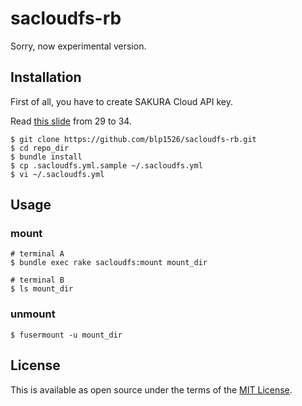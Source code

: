 # sacloudfs-rb

Sorry, now experimental version.

## Installation

First of all, you have to create SAKURA Cloud API key.

Read [this slide](http://www.slideshare.net/eisakuterao/20160619-sakuracloudap-iatoscdo) from 29 to 34.

```
$ git clone https://github.com/blp1526/sacloudfs-rb.git
$ cd repo_dir
$ bundle install
$ cp .sacloudfs.yml.sample ~/.sacloudfs.yml
$ vi ~/.sacloudfs.yml
```

## Usage

### mount

```
# terminal A
$ bundle exec rake sacloudfs:mount mount_dir

# terminal B
$ ls mount_dir
```

### unmount

```
$ fusermount -u mount_dir
```

## License

This is available as open source under the terms of the [MIT License](http://opensource.org/licenses/MIT).
